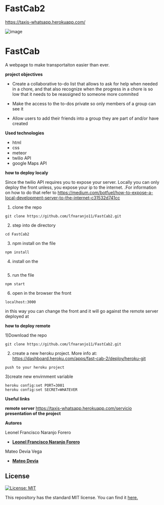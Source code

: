 # FastCab2


https://taxis-whatsapp.herokuapp.com/

 ![image](https://drive.google.com/uc?export=view&id=1vSycqCyF1IhzKpOj8B9JFC3h7R_7sKI2)
 
 
# FastCab
A webpage to make transportaiton easier than ever.


**project objectives**

* Create a  collaborative to-do list that allows to ask for help when needed in a chore, and that also recognize when the progress in a chore is so low that it needs to be reassigned to someone more commited

* Make the access to the to-dos private so only members of a group can see it

* Allow users to add their friends into a group they are part of and/or have created


**Used  technologies**
* html
* css
* meteor
* twilio API
* google Maps API


**how to deploy localy**

Since the twilio API requires you to expose your server. Locally you can only deploy the front unless, you expose your ip to the internet. 
.For information on how to do that refer to https://medium.com/botfuel/how-to-expose-a-local-development-server-to-the-internet-c31532d741cc


1) clone the repo
```
git clone https://github.com/lfnaranjo11/FastCab2.git
```

2) step into de directory
```
cd FastCab2
```

3) npm install on the file 

```
npm install 
```
4) install on the 

```
```

5) run the file

```
npm start
```

6) open in the browser the front 

```
localhost:3000
```

in this way you can change the front and it will go against the remote server deployed at

**how to deploy remote**

1)Download the repo

```
git clone https://github.com/lfnaranjo11/FastCab2.git

```

2) create a new heroku project. More info at: https://dashboard.heroku.com/apps/fast-cab-2/deploy/heroku-git


```
push to your heroku project
```

3)create  new envirnment variable 
```
heroku config:set PORT=3001
heroku config:set SECRET=WHATEVER

```


**Useful links**



**remote server**
https://taxis-whatsapp.herokuapp.com/servicio
**presentation of the project**


**Autores** 

 Leonel Francisco Naranjo Forero
 * [__Leonel Francisco Naranjo Forero__](https://github.com/lfnaranjo11)


  Mateo Devia Vega
  * [__Mateo Devia__](https://github.com/mateodevia)

  

## License
[![License: MIT](https://img.shields.io/badge/License-MIT-yellow.svg)](https://opensource.org/licenses/MIT)

This repository has the standard MIT license. You can find it [here.](https://github.com/mateodevia/datosGovViewer/blob/master/LICENSE)

